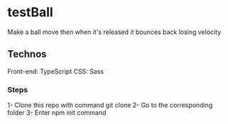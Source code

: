 # testBall
Make a ball move then when it's released it bounces back losing velocity

## Technos
Front-end: TypeScript
CSS: Sass

### Steps
1- Clone this repo with command git clone 
2- Go to the corresponding folder
3- Enter npm init command

